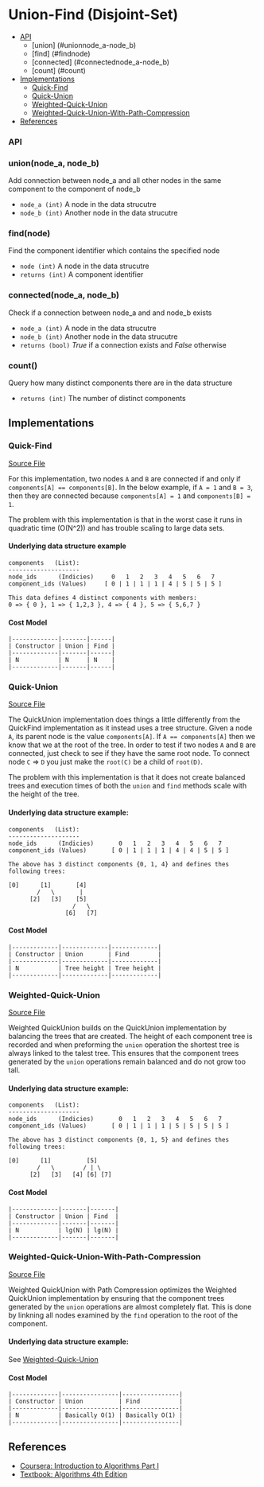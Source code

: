 # Union-Find (Disjoint-Set)

+ [API](#api)
  + [union] (#unionnode_a-node_b)
  + [find] (#findnode)
  + [connected] (#connectednode_a-node_b)
  + [count] (#count)
+ [Implementations](#implementations)
  + [Quick-Find](#quick-find)
  + [Quick-Union](#quick-union)
  + [Weighted-Quick-Union](#weighted-quick-union)
  + [Weighted-Quick-Union-With-Path-Compression](#weighted-quick-union-with-path-compression)
+ [References](#references)

### API

### union(node_a, node_b)
Add connection between node_a and all other nodes in the same component to the component of node_b
  + `node_a (int)` A node in the data strucutre
  + `node_b (int)` Another node in the data strucutre

### find(node)
Find the component identifier which contains the specified node
  + `node (int)` A node in the data strucutre
  + `returns (int)` A component identifier

### connected(node_a, node_b)
Check if a connection between node_a and and node_b exists
  + `node_a (int)` A node in the data strucutre
  + `node_b (int)` Another node in the data strucutre
  + `returns (bool)` *True* if a connection exists and *False* otherwise

### count()
Query how many distinct components there are in the data structure
  + `returns (int)` The number of distinct components

## Implementations

### Quick-Find

[Source File](quick_find.py)

For this implementation, two nodes `A` and `B` are connected if and only if `components[A] == components[B]`. In the below example, if `A = 1` and `B = 3`, then they are connected because `components[A] = 1` and `components[B] = 1`.

The problem with this implementation is that in the worst case it runs in quadratic time (O(N^2)) and has trouble scaling to large data sets.

#### Underlying data structure example
```
components   (List):
--------------------
node_ids      (Indicies)     0   1   2   3   4   5   6   7
component_ids (Values)     [ 0 | 1 | 1 | 1 | 4 | 5 | 5 | 5 ]

This data defines 4 distinct components with members:
0 => { 0 }, 1 => { 1,2,3 }, 4 => { 4 }, 5 => { 5,6,7 }
```

#### Cost Model
```
|-------------|-------|------|
| Constructor | Union | Find |
|-------------|-------|------|
| N           | N     | N    |
|-------------|-------|------|
```

### Quick-Union

[Source File](quick_union.py)

The QuickUnion implementation does things a little differently from the QuickFind implementation as it instead uses a tree structure. Given a node `A`, its parent node is the value `components[A]`. If `A == components[A]` then we know that we at the root of the tree. In order to test if two nodes `A` and `B` are connected, just check to see if they have the same root node. To connect node `C` => `D` you just make the `root(C)` be a child of `root(D)`.

The problem with this implementation is that it does not create balanced trees and execution times of both the `union` and `find` methods scale with the height of the tree.

#### Underlying data structure example:
```
components   (List):
--------------------
node_ids      (Indicies)       0   1   2   3   4   5   6   7
component_ids (Values)       [ 0 | 1 | 1 | 1 | 4 | 4 | 5 | 5 ]

The above has 3 distinct components {0, 1, 4} and defines thes following trees:

[0]      [1]       [4]
        /   \       |
      [2]   [3]    [5]
                  /   \
                [6]   [7]
```

#### Cost Model
```
|-------------|-------------|-------------|
| Constructor | Union       | Find        |
|-------------|-------------|-------------|
| N           | Tree height | Tree height |
|-------------|-------------|-------------|
```

### Weighted-Quick-Union

[Source File](quick_union_weighted.py)

Weighted QuickUnion builds on the QuickUnion implementation by balancing the trees that are created. The height of each component tree is recorded and when preforming the `union` operation the shortest tree is always linked to the talest tree. This ensures that the component trees generated by the `union` operations remain balanced and do not grow too tall.

#### Underlying data structure example:
```
components   (List):
--------------------
node_ids      (Indicies)       0   1   2   3   4   5   6   7
component_ids (Values)       [ 0 | 1 | 1 | 1 | 5 | 5 | 5 | 5 ]

The above has 3 distinct components {0, 1, 5} and defines thes following trees:

[0]      [1]          [5]
        /   \        / | \
      [2]   [3]   [4] [6] [7]
```

#### Cost Model
```
|-------------|-------|-------|
| Constructor | Union | Find  |
|-------------|-------|-------|
| N           | lg(N) | lg(N) |
|-------------|-------|-------|
```

### Weighted-Quick-Union-With-Path-Compression

[Source File](quick_union_weighted_pc.py)

Weighted QuickUnion with Path Compression optimizes the Weighted QuickUnion implementation by ensuring that the component trees generated by the `union` operations are almost completely flat. This is done by linkning all nodes examined by the `find` operation to the root of the component.

#### Underlying data structure example:
See [Weighted-Quick-Union](#weighted-quick-union)

#### Cost Model
```
|-------------|----------------|----------------|
| Constructor | Union          | Find           |
|-------------|----------------|----------------|
| N           | Basically O(1) | Basically O(1) |
|-------------|----------------|----------------|
```

## References
+ [Coursera: Introduction to Algorithms Part I](https://www.coursera.org/learn/introduction-to-algorithms)
+ [Textbook: Algorithms 4th Edition](http://algs4.cs.princeton.edu/15uf/)
